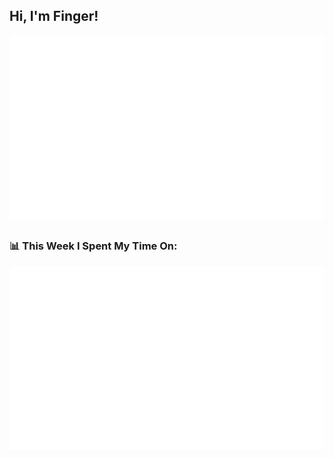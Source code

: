 <h2> Hi, I'm Finger!</h2>

<img align="right" src="https://raw.githubusercontent.com/spianmo/github-stats/master/generated/overview.svg#gh-light-mode-only">

<!-- <img align="right" height="160em" src="https://github-readme-stats-eight-theta.vercel.app/api/top-langs/?username=spianmo&layout=compact&langs_count=8&theme=algolia"/>	 -->
	
```go
package main

type Me struct {
	Name   string
	Job    string
	Code   string
	Skills string
}

func main() {
	me := &Me{
		Name:   "Finger",
		Job:    "Client-side Engineer",
		Code:   "Java and C++ and Others",
		Skills: "Android Security NLP ^o^",
	}
	_ = me
}
```


<h3>📊 This Week I Spent My Time On:</h3>
<img align='right' src="https://raw.githubusercontent.com/spianmo/github-stats/master/generated/languages.svg#gh-light-mode-only">

<!--START_SECTION:waka-->

```txt
Java                   6 hrs 47 mins   ████████████▓░░░░░░░░░░░░   50.55 %
YAML                   1 hr 26 mins    ██▓░░░░░░░░░░░░░░░░░░░░░░   10.76 %
Groovy                 1 hr            ██░░░░░░░░░░░░░░░░░░░░░░░   07.53 %
CMake                  57 mins         █▓░░░░░░░░░░░░░░░░░░░░░░░   07.18 %
XML                    51 mins         █▓░░░░░░░░░░░░░░░░░░░░░░░   06.44 %
```

<!--END_SECTION:waka-->
